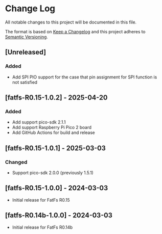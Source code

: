 # Change Log
All notable changes to this project will be documented in this file.

The format is based on [Keep a Changelog](http://keepachangelog.com/)
and this project adheres to [Semantic Versioning](http://semver.org/).

## [Unreleased]
### Added
* Add SPI PIO support for the case that pin assignment for SPI function is not satisfied

## [fatfs-R0.15-1.0.2] - 2025-04-20
### Added
* Add support pico-sdk 2.1.1
* Add support Raspberry Pi Pico 2 board
* Add GitHub Actions for build and release

## [fatfs-R0.15-1.0.1] - 2025-03-03
### Changed
* Support pico-sdk 2.0.0 (previously 1.5.1)

## [fatfs-R0.15-1.0.0] - 2024-03-03
* Initial release for FatFs R0.15

## [fatfs-R0.14b-1.0.0] - 2024-03-03
* Initial release for FatFs R0.14b